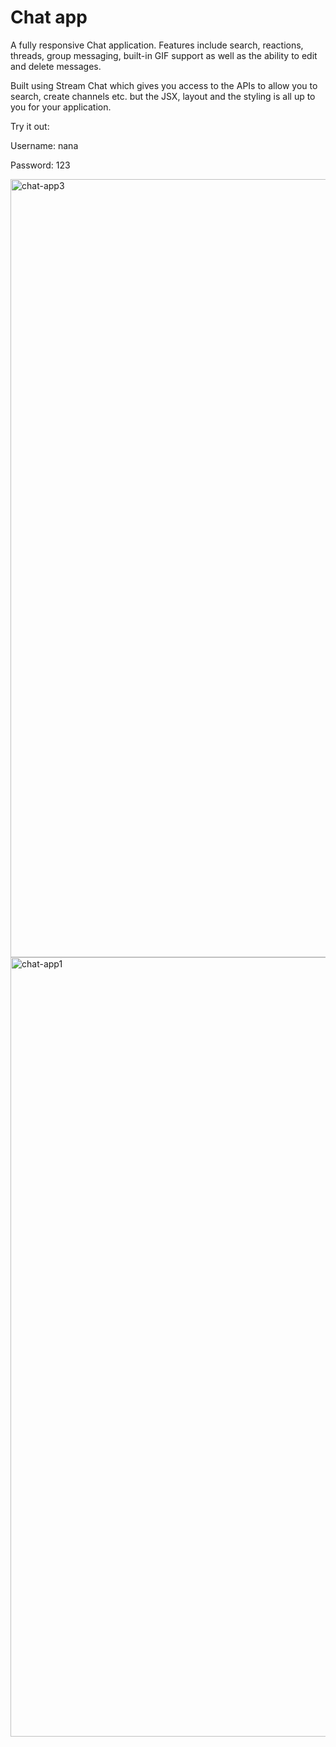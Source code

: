 # Chat app

A fully responsive Chat application. Features include search, reactions, threads, group messaging, built-in GIF support as well as the ability to edit and delete messages. 

Built using Stream Chat which gives you access to the APIs to allow you to search, create channels etc. but the JSX, layout and the styling is all up to you for your application.

Try it out:

Username: nana

Password: 123

<img width="1245" alt="chat-app3" src="https://user-images.githubusercontent.com/79977073/146488182-072bdaee-143d-42d8-8197-ad9228eaaeba.png">

<img width="1247" alt="chat-app1" src="https://user-images.githubusercontent.com/79977073/146488173-5c6a13b1-cd83-488f-8194-f02d22ea68ca.png">
